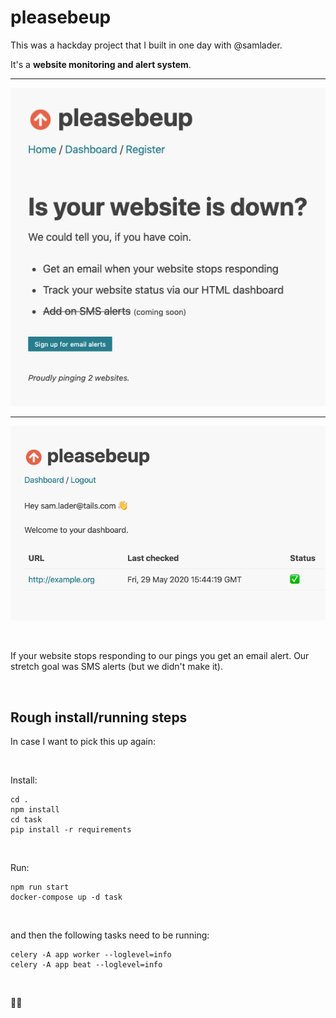 # pleasebeup

This was a hackday project that I built in one day with @samlader.

It's a **website monitoring and alert system**.

<hr>

![](https://github.com/healeycodes/pleasebeup/raw/master/preview-home.png)

<hr>

![](https://github.com/healeycodes/pleasebeup/raw/master/preview-dashboard.png)

<br>

If your website stops responding to our pings you get an email alert. Our stretch goal was SMS alerts (but we didn't make it).


<br>

## Rough install/running steps

In case I want to pick this up again:

<br>

Install:

```
cd .
npm install
cd task
pip install -r requirements
```

<br>

Run:

```
npm run start
docker-compose up -d task
```

<br>

and then the following tasks need to be running:

```
celery -A app worker --loglevel=info
celery -A app beat --loglevel=info
```

<br>

🧙‍♂️

